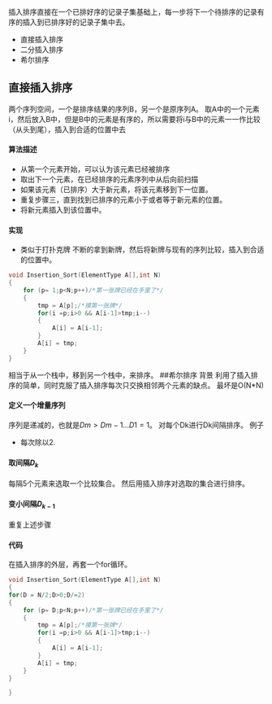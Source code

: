 插入排序直接在一个已排好序的记录子集基础上，每一步将下一个待排序的记录有序的插入到已排序好的记录子集中去。
- 直接插入排序
- 二分插入排序
- 希尔排序
## 直接插入排序
两个序列空间，一个是排序结果的序列B，另一个是原序列A。
取A中的一个元素i，然后放入B中，但是B中的元素是有序的，所以需要将i与B中的元素一一作比较（从头到尾），插入到合适的位置中去

#### 算法描述
- 从第一个元素开始，可以认为该元素已经被排序
- 取出下一个元素，在已经排序的元素序列中从后向前扫描
- 如果该元素（已排序）大于新元素，将该元素移到下一位置。
- 重复步骤三，直到找到已排序的元素小于或者等于新元素的位置。
- 将新元素插入到该位置中。
#### 实现
- 类似于打扑克牌
不断的拿到新牌，然后将新牌与现有的序列比较，插入到合适的位置中。

```c
void Insertion_Sort(ElementType A[],int N)
{
	for (p= 1;p<N;p++)/*第一张牌已经在手里了*/
	{
		tmp = A[p];/*摸第一张牌*/
		for(i =p;i>0 && A[i-1]>tmp;i--)
		{
			A[i] = A[i-1];
		}
		A[i] = tmp;
	}
}

```
相当于从一个栈中，移到另一个栈中，来排序。
##希尔排序
背景
利用了插入排序的简单，同时克服了插入排序每次只交换相邻两个元素的缺点。
最坏是O(N*N)
#### 定义一个增量序列
序列是递减的，也就是$Dm>D{m-1}...D1=1$。
对每个Dk进行Dk间隔排序。
例子
- 每次除以2.
#### 取间隔$D_k$
每隔5个元素来选取一个比较集合。
然后用插入排序对选取的集合进行排序。
#### 变小间隔$D_{k-1}$
重复上述步骤
#### 代码
在插入排序的外层，再套一个for循环。
```c
void Insertion_Sort(ElementType A[],int N)
{
for(D = N/2;D>0;D/=2)
{
	for (p= D;p<N;p++)/*第一张牌已经在手里了*/
	{
		tmp = A[p];/*摸第一张牌*/
		for(i =p;i>0 && A[i-1]>tmp;i--)
		{
			A[i] = A[i-1];
		}
		A[i] = tmp;
	}
}

}

```
